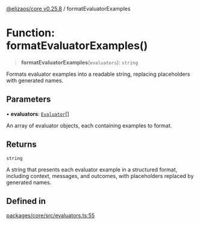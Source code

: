 [@elizaos/core v0.25.8](../index.md) / formatEvaluatorExamples

# Function: formatEvaluatorExamples()

> **formatEvaluatorExamples**(`evaluators`): `string`

Formats evaluator examples into a readable string, replacing placeholders with generated names.

## Parameters

• **evaluators**: [`Evaluator`](../interfaces/Evaluator.md)[]

An array of evaluator objects, each containing examples to format.

## Returns

`string`

A string that presents each evaluator example in a structured format, including context, messages, and outcomes, with placeholders replaced by generated names.

## Defined in

[packages/core/src/evaluators.ts:55](https://github.com/divine-comedian/eliza/blob/main/packages/core/src/evaluators.ts#L55)
